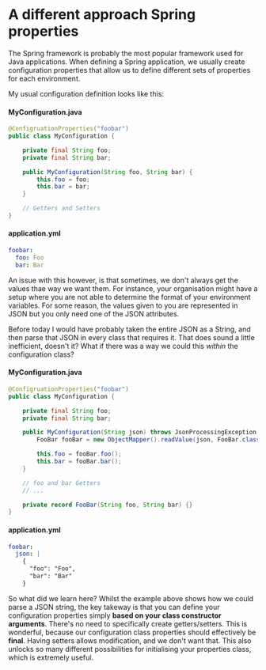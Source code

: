 # A different approach Spring properties

The Spring framework is probably the most popular framework used for Java applications. When defining a Spring application, we usually create configuration properties that allow us to define different sets of properties for each environment.

My usual configuration definition looks like this:

#### MyConfiguration.java

```java
@ConfigruationProperties("foobar")
public class MyConfiguration {

    private final String foo;
    private final String bar;

    public MyConfiguration(String foo, String bar) {
        this.foo = foo;
        this.bar = bar;
    }

    // Getters and Setters
}
```

#### application.yml

```yaml
foobar:
  foo: Foo
  bar: Bar
```

An issue with this however, is that sometimes, we don't always get the values thae way we want them. For instance, your organisation might have a setup where you are not able to determine the format of your environment variables. For some reason, the values given to you are represented in JSON but you only need one of the JSON attributes.

Before today I would have probably taken the entire JSON as a String, and then parse that JSON in every class that requires it. That does sound a little inefficient, doesn't it? What if there was a way we could this _within_ the configuration class?

#### MyConfiguration.java

```java
@ConfigruationProperties("foobar")
public class MyConfiguration {

    private final String foo;
    private final String bar;

    public MyConfiguration(String json) throws JsonProcessingException {
        FooBar fooBar = new ObjectMapper().readValue(json, FooBar.class);

        this.foo = fooBar.foo();
        this.bar = fooBar.bar();
    }

    // foo and bar Getters
    // ...

    private record FooBar(String foo, String bar) {}
}
```

#### application.yml

```yaml
foobar:
  json: |
    {
      "foo": "Foo",
      "bar": "Bar"
    }
```

So what did we learn here? Whilst the example above shows how we could parse a JSON string, the key takeway is that you can define your configuration properties simply **based on your class constructor arguments**. There's no need to specifically create getters/setters. This is wonderful, because our configuration class properties should effectively be **final**. Having setters allows modification, and we don't want that. This also unlocks so many different possibilities for initialising your properties class, which is extremely useful.
